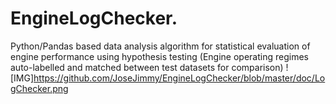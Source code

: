 # EngineLogChecker.
Python/Pandas based data analysis algorithm for statistical evaluation of engine performance using hypothesis testing
(Engine operating regimes auto-labelled and matched between test datasets for comparison)
![IMG]https://github.com/JoseJimmy/EngineLogChecker/blob/master/doc/LogChecker.png
